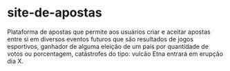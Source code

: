 # site-de-apostas
Plataforma de apostas que permite aos usuários criar e aceitar apostas entre si em diversos eventos futuros que são resultados de jogos esportivos, ganhador de alguma eleição de um país por quantidade de votos ou porcentagem, catástrofes do tipo: vulcão Etna entrará em erupção dia X.

